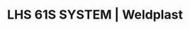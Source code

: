 ---
Filename: "lhs-61s-system229"
Link: "file:/Users/vinayakpatel/Downloads/www.weldplast.cz/lhs-61s-system229"
product_name: "LHS 61S SYSTEM3 x 400 V / 9 kW"
product_id: "Obj. číslo:143.729"
title: "LHS 61S SYSTEM | Weldplast"
product_desc: "Druhá generace velkých Leister LHS ohřívačů vzduchu využívá stejné technologie jako řada menších ohřívačů Leister LHS 15/21. Tyto ohřívače jsou vhodné pro širokou škálu aplikací – smršťování, tvrzení, sušení, pájení, odstraňování otřepu atd.Nízké náklady na údržbu a dlouhá životnost díky patentované ochraně topných těles.Řada SYSTEM včetně integrované termosondy a digitálního displejeSnadná výměna topných tělesStandardní ovládací rozhraní pro použití s existujícími řídícími jednotkamiSYSTEM – pro regulaci v uzavřeném obvodu. (Konkrétní teploty nezávislé na eventuální změně teploty prostředí)"
product_specs: "Značka konformity, Značka schválení, Třída ochrany I, NapětíV~3 x 400, PříkonW9000, Max. teplota°C650, Hmotnostkg3,15, Max. teplota prostředí°C65, Max. vstupní teplota vzduchu°C65"
product_downloads: "TECHNOLOGIE HORKÉHO VZDUCHU - katalog stáhnout , LHS 61 - montážní rozměry stáhnout , LHS 61 - produktový list stáhnout , LHS - manuál CZ stáhnout"
href: "https://www.weldplast.cz/files/katalog-ph-web.pdf, https://www.weldplast.cz/files/katalog-ph-web.pdf, https://www.weldplast.cz/files/lhs61-montazni-rozmery-leister.pdf, https://www.weldplast.cz/files/lhs61-montazni-rozmery-leister.pdf, https://www.weldplast.cz/files/lhs-61-produktovy-list.pdf, https://www.weldplast.cz/files/lhs-61-produktovy-list.pdf, https://www.weldplast.cz/files/lhs15-21-41-61-manual-cz.pdf, https://www.weldplast.cz/files/lhs15-21-41-61-manual-cz.pdf"
p_desc_2: "Druhá generace velkých Leister LHS ohřívačů vzduchu využívá stejné technologie jako řada menších ohřívačů Leister LHS 15/21. Tyto ohřívače jsou vhodné pro širokou škálu aplikací – smršťování, tvrzení, sušení, pájení, odstraňování otřepu atd.Nízké náklady na údržbu a dlouhá životnost díky patentované ochraně topných těles.Řada SYSTEM včetně integrované termosondy a digitálního displejeSnadná výměna topných tělesStandardní ovládací rozhraní pro použití s existujícími řídícími jednotkamiSYSTEM – pro regulaci v uzavřeném obvodu. (Konkrétní teploty nezávislé na eventuální změně teploty prostředí)"
accessories: "Tryska tubulární (ø 62,5 mm) 795 x 655 x 1,5 mmTrubka prodlužovací, násuvná (ø 62 mm)275 x ø 62 mmTryska reflektorová U (ø 62,5 mm)400 x 50 mmTryska reflektorová děrovaná (ø 62.5 mm)110 x 152 mmTryska reflektorová děrovaná (ø 62.5 mm)ø 150 mmTryska reflektorová děrovaná (ø 62.5 mm) 76 x 75 mm76 x 75 mmTryska tubulární (ø 62.5 mm)120 x 112 mm, 90° zahnutáTryska štěrbinová (ø 62.5 mm)250 x 12 mmTryska štěrbinová (ø 62.5 mm)300 x 4 mmTryska štěrbinová (ø 62.5 mm)85 x 15 mmTryska štěrbinová (ø 62.5 mm)150 x 12 mmTryska tubulární (ø 62,5 mm) 700 x 550 x 1,7 mmTrubka prodlužovací, násuvná (ø 62,5 mm) 200 x ø 45 mm, pro LE 5000Tryska kruhová (ø 62.5 mm)redukce na ø 40 mmTryska reflektorová U (ø 62,5 mm)400 x 80 mmTryska reflektorová U (ø 62,5 mm)400 x 65 mmTryska reflektorová děrovaná (ø 62,5 mm)45 x 75 mmTryska štěrbinová (ø 62.5 mm)400 x 4 mmTryska štěrbinová (ø 62.5 mm)500 x 4 mmTryska štěrbinová (ø 62.5 mm)200 x 9 mmTryska tubulární (ø 62,5 mm) 456 x 306 x 3 mmTryska tubulární (ø 62,5 mm) 354 x 204 x 4,5 mmTryska tubulární (ø 62,5 mm) 1100 x 1000 x 4 mmDržák termosondy (LHS 60)Příruba připojovací (ø 62.5 mm), ø 90 mm, LHS 61S SYSTEM3 x 400 V / 9 kWLHS 61S SYSTEM3 x 400 V / 4 kWLHS 61S SYSTEM400V / 8.5kWLHS 61S SYSTEM3 x 400V / 6kW"
similar_products: "LHS 61S SYSTEM3 x 400 V / 9 kWLHS 61S SYSTEM3 x 400 V / 4 kWLHS 61S SYSTEM400V / 8.5kWLHS 61S SYSTEM3 x 400V / 6kW"
---